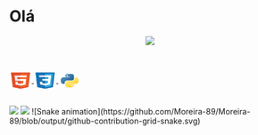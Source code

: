 <h1> Olá </h1>
<div align="center">
  <a href="https://github.com/Moreira-89">
  <img height="180em" src="https://github-readme-stats.vercel.app/api?username=Moreira-89&show_icons=true&theme=apprentice&include_all_commits=true&count_private=true"/>
</div>
  
 ##
  
  </div>
<div style="display: inline_block"><br>
  <img align="center" alt="Moreira-HTML" height="30" width="40" src="https://raw.githubusercontent.com/devicons/devicon/master/icons/html5/html5-original.svg">
  <img align="center" alt="Moreira-CSS" height="30" width="40" src="https://raw.githubusercontent.com/devicons/devicon/master/icons/css3/css3-original.svg">
  <img align="center" alt="Moreira-Python" height="30" width="40" src="https://raw.githubusercontent.com/devicons/devicon/master/icons/python/python-original.svg">
  </div>
  
  ##
  
  <div> 
  <a href = "mailto:contatoparalucasmoreira@gmail.com"><img src="https://img.shields.io/badge/Gmail-D14836?style=for-the-badge&logo=gmail&logoColor=white" target="_blank"></a>
  <a href="www.linkedin.com/in/lucas-moreira-arbr" target="_blank"><img src="https://img.shields.io/badge/-LinkedIn-%230077B5?style=for-the-badge&logo=linkedin&logoColor=white" target="_blank"></a> 
  ![Snake animation](https://github.com/Moreira-89/Moreira-89/blob/output/github-contribution-grid-snake.svg)
 </div>
  
